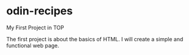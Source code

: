 # odin-recipes

My First Project in TOP

The first project is about the basics of HTML. I will create a simple and functional web page.